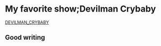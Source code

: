 # My favorite show;Devilman Crybaby
[DEVILMAN_CRYBABY](https://devilman.fandom.com/wiki/Devilman_Crybaby)
## Good writing
